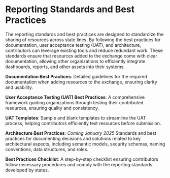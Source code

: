 # Reporting Standards and Best Practices
The reporting standards and best practices are designed to standardize the sharing of resources across state lines. By following the best practices for documentation, user acceptance testing (UAT), and architecture, contributors can leverage existing tools and reduce redundant work. These standards ensure that resources added to the exchange come with clear documentation, allowing other organizations to efficiently integrate dashboards, reports, and other assets into their systems.

**Documentation Best Practices**: Detailed guidelines for the required documentation when adding resources to the exchange, ensuring clarity and usability.

**User Acceptance Testing (UAT) Best Practices**: A comprehensive framework guiding organizations through testing their contributed resources, ensuring quality and consistency.

**UAT Templates**: Sample and blank templates to streamline the UAT process, helping contributors efficiently test resources before submission.

**Architecture Best Practices**: _Coming January 2025_ Standards and best practices for documenting decisions and solutions related to key architectural aspects, including semantic models, security schemas, naming conventions, data structures, and roles. 

**Best Practices Checklist**: A step-by-step checklist ensuring contributors follow necessary procedures and comply with the reporting standards developed by states.
